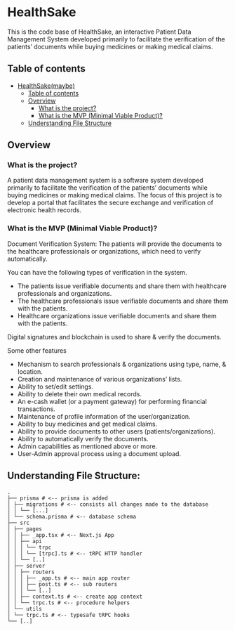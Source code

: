 # HealthSake

This is the code base of HealthSake, an interactive Patient Data Management System
developed primarily to facilitate the verification of the patients’ documents while buying medicines or making medical
claims.

## Table of contents

- [HealthSake(maybe)](#healthsake)
    - [Table of contents](#table-of-contents)
    - [Overview](#overview)
        - [What is the project?](#what-is-the-project)
        - [What is the MVP (Minimal Viable Product)?](#what-is-the-mvp-minimal-viable-product)
    - [Understanding File Structure](#understanding-file-structure)

## Overview

### What is the project?

A patient data management system is a software system developed primarily to facilitate the verification of the
patients’ documents while buying medicines or making medical claims. The focus of this project is to develop a portal
that facilitates the secure exchange and verification of electronic health records.

### What is the MVP (Minimal Viable Product)?

Document Verification System: The patients will provide the documents to the healthcare professionals or organizations,
which need to verify automatically.

You can have the following types of verification in the system.

- The patients issue verifiable documents and share them with healthcare professionals and organizations.
- The healthcare professionals issue verifiable documents and share them with the patients.
- Healthcare organizations issue verifiable documents and share them with the patients.

Digital signatures and blockchain is used to share & verify the documents.

Some other features

- Mechanism to search professionals & organizations using type, name, & location.
- Creation and maintenance of various organizations’ lists.
- Ability to set/edit settings.
- Ability to delete their own medical records.
- An e-cash wallet (or a payment gateway) for performing financial transactions.
- Maintenance of profile information of the user/organization.
- Ability to buy medicines and get medical claims.
- Ability to provide documents to other users (patients/organizations).
- Ability to automatically verify the documents.
- Admin capabilities as mentioned above or more.
- User-Admin approval process using a document upload.

## Understanding File Structure:

    .
    ├── prisma # <-- prisma is added
    │ ├── migrations # <-- consists all changes made to the database
    │ │ └── [...]
    │ └── schema.prisma # <-- database schema
    ├── src
    │ ├── pages
    │ │ ├── _app.tsx # <-- Next.js App
    │ │ ├── api
    │ │ │ └── trpc
    │ │ │ └── [trpc].ts # <-- tRPC HTTP handler
    │ │ └── [..]
    │ ├── server
    │ │ ├── routers
    │ │ │ ├── _app.ts # <-- main app router
    │ │ │ ├── post.ts # <-- sub routers
    │ │ │ └── [..]
    │ │ ├── context.ts # <-- create app context
    │ │ └── trpc.ts # <-- procedure helpers
    │ └── utils
    │ └── trpc.ts # <-- typesafe tRPC hooks
    └── [..]
